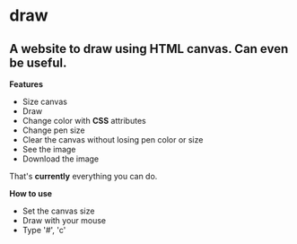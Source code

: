# draw
## A website to draw using HTML canvas. Can even be useful.
**Features**
+ Size canvas
+ Draw
+ Change color with **CSS** attributes
+ Change pen size
+ Clear the canvas without losing pen color or size
+ See the image
+ Download the image

That's __currently__ everything you can do.

**How to use**
+ Set the canvas size
+ Draw with your mouse
+ Type '#', 'c'
